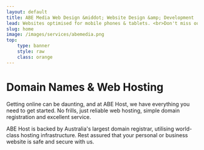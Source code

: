 ```yaml
---
layout: default
title: ABE Media Web Design &middot; Website Design &amp; Development
lead: Websites optimised for mobile phones & tablets. <br>Don't miss out on any customers, regardless of what device they are using to browse the web.
slug: home
image: /images/services/abemedia.png
top:
    type: banner
    style: raw
    class: orange
---
```


# Domain Names & Web Hosting

Getting online can be daunting, and at ABE Host, we have everything you need to get started. No frills, just reliable web hosting, simple domain registration and excellent service.

ABE Host is backed by Australia's largest domain registrar, utilising world-class hosting infrastructure. Rest assured that your personal or business website is safe and secure with us.